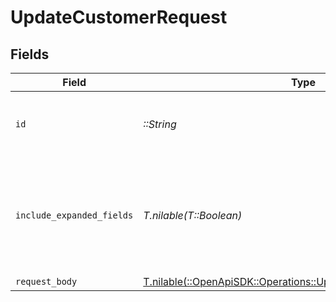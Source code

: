 # UpdateCustomerRequest


## Fields

| Field                                                                                                                  | Type                                                                                                                   | Required                                                                                                               | Description                                                                                                            |
| ---------------------------------------------------------------------------------------------------------------------- | ---------------------------------------------------------------------------------------------------------------------- | ---------------------------------------------------------------------------------------------------------------------- | ---------------------------------------------------------------------------------------------------------------------- |
| `id`                                                                                                                   | *::String*                                                                                                             | :heavy_check_mark:                                                                                                     | The unique identifier of the customer in Dub.                                                                          |
| `include_expanded_fields`                                                                                              | *T.nilable(T::Boolean)*                                                                                                | :heavy_minus_sign:                                                                                                     | Whether to include expanded fields on the customer (`link`, `partner`, `discount`).                                    |
| `request_body`                                                                                                         | [T.nilable(::OpenApiSDK::Operations::UpdateCustomerRequestBody)](../../models/operations/updatecustomerrequestbody.md) | :heavy_minus_sign:                                                                                                     | N/A                                                                                                                    |